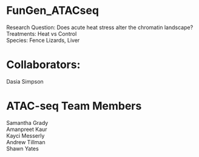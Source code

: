 # FunGen_ATACseq
Research Question: Does acute heat stress alter the chromatin landscape?  
Treatments: Heat vs Control  
Species: Fence Lizards, Liver  

# Collaborators: 
Dasia Simpson  

# ATAC-seq Team Members
Samantha Grady  
Amanpreet Kaur  
Kayci Messerly  
Andrew Tillman  
Shawn Yates  
